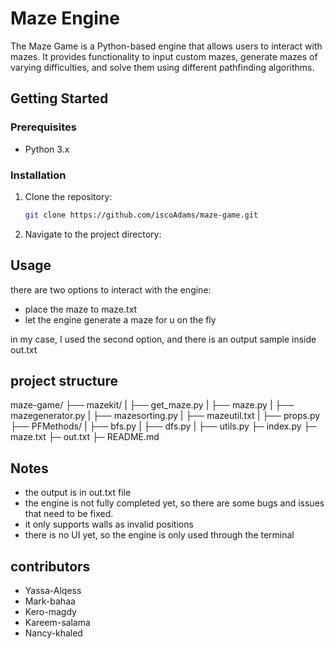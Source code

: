 # Maze Engine

The Maze Game is a Python-based engine that allows users to interact with mazes. It provides functionality to input custom mazes, generate mazes of varying difficulties, and solve them using different pathfinding algorithms.

## Getting Started

### Prerequisites

- Python 3.x

### Installation

1. Clone the repository:

   ```bash
   git clone https://github.com/iscoAdams/maze-game.git
   ```

2. Navigate to the project directory:

## Usage

there are two options to interact with the engine:

- place the maze to maze.txt
- let the engine generate a maze for u on the fly

in my case, I used the second option, and there is an output sample inside out.txt

## project structure

maze-game/
├── mazekit/
| ├── get_maze.py
| ├── maze.py
| ├── mazegenerator.py
| ├── mazesorting.py
| ├── mazeutil.txt
| ├── props.py
├── PFMethods/
| ├── bfs.py
| ├── dfs.py
| ├── utils.py
├─ index.py
├─ maze.txt
├─ out.txt
├─ README.md

## Notes

- the output is in out.txt file
- the engine is not fully completed yet, so there are some bugs and issues that need to be fixed.
- it only supports walls as invalid positions
- there is no UI yet, so the engine is only used through the terminal

## contributors

- Yassa-Alqess
- Mark-bahaa
- Kero-magdy
- Kareem-salama
- Nancy-khaled
